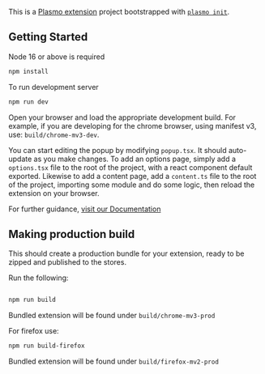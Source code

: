 This is a [Plasmo extension](https://docs.plasmo.com/) project bootstrapped with [`plasmo init`](https://www.npmjs.com/package/plasmo).

## Getting Started

Node 16 or above is required

```bash
npm install
```

To run development server

```bash
npm run dev
```

Open your browser and load the appropriate development build. For example, if you are developing for the chrome browser, using manifest v3, use: `build/chrome-mv3-dev`.

You can start editing the popup by modifying `popup.tsx`. It should auto-update as you make changes. To add an options page, simply add a `options.tsx` file to the root of the project, with a react component default exported. Likewise to add a content page, add a `content.ts` file to the root of the project, importing some module and do some logic, then reload the extension on your browser.

For further guidance, [visit our Documentation](https://docs.plasmo.com/)

## Making production build

This should create a production bundle for your extension, ready to be zipped and published to the stores.

Run the following:

```bash

npm run build
```

Bundled extension will be found under `build/chrome-mv3-prod`

For firefox use:

```bash
npm run build-firefox
```

Bundled extension will be found under `build/firefox-mv2-prod`
